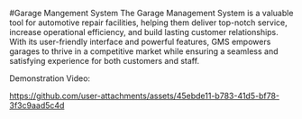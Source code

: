#Garage Mangement System
The Garage Management System is a valuable tool for automotive repair facilities, helping them deliver top-notch service, increase operational efficiency, and build lasting customer relationships. With its user-friendly interface and powerful features, GMS empowers garages to thrive in a competitive market while ensuring a seamless and satisfying experience for both customers and staff.

Demonstration Video:


https://github.com/user-attachments/assets/45ebde11-b783-41d5-bf78-3f3c9aad5c4d

